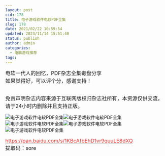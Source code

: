 ```yaml
---
layout: post
cid: 178
title: 电子游戏软件电软PDF全集
slug: 178
date: 2021/02/22 10:59:54
updated: 2023/11/14 15:51:40
status: publish
author: admin
categories: 
  - 电脑游戏推荐
tags: 
---
```



<div alt="潮男心博客 www.cnx0.com" >
				<span style="font-size:16px;">电软一代人的回忆，PDF杂志全集毒盘分享</span><br />
<span style="font-size:16px;">如果觉得好，可以评个分，感谢支持！</span><br />
<br />
<p>
	<span style="font-size:16px;">免责声明杂志内容来源于互联网版权归杂志社所有，本资源仅供交流，请于24小时内删除并且支持正版。</span> 
</p>
<p>
	<img src="https://www.kjsv.com/download/image/2021/02/22/20210222030437_346414.png" alt="电子游戏软件电软PDF全集" title="电子游戏软件电软PDF全集" align="" /><img src="https://www.kjsv.com/download/image/2021/02/22/20210222030437_601031.png" alt="电子游戏软件电软PDF全集" title="电子游戏软件电软PDF全集" align="" /><img src="https://www.kjsv.com/download/image/2021/02/22/20210222030438_448046.png" alt="电子游戏软件电软PDF全集" title="电子游戏软件电软PDF全集" align="" /><img src="https://www.kjsv.com/download/image/2021/02/22/20210222030439_690136.png" alt="电子游戏软件电软PDF全集" title="电子游戏软件电软PDF全集" align="" /><img src="https://www.kjsv.com/download/image/2021/02/22/20210222030439_835567.png" alt="电子游戏软件电软PDF全集" title="电子游戏软件电软PDF全集" align="" /> 
</p>
<p>
	<a href="https://pan.baidu.com/s/1KBcAfbEhD1vr9quuLE8dXQ" target="_blank"><span style="color:#E53333;font-size:16px;">https://pan.baidu.com/s/1KBcAfbEhD1vr9quuLE8dXQ</span></a><span style="font-size:16px;">&nbsp;</span><br />
<span style="font-size:16px;">提取码：sore&nbsp;</span><span style="font-size:16px;"></span> 
</p>			</div>
			